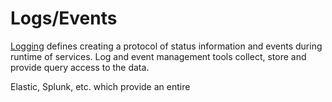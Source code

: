 # Logs/Events

[Logging](https://en.wikipedia.org/wiki/Logging_(software)) defines creating a protocol of status information and events during runtime of services. Log and event management tools collect, store and provide query access to the data. 

Elastic, Splunk, etc. which provide an entire